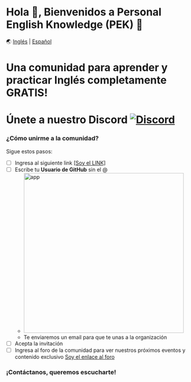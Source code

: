 # Hola 👋, Bienvenidos a Personal English Knowledge (PEK) 🚀

🌏 [Inglés](https://github.com/PEK-Personal-English-Knowledge/.github/blob/main/profile/README.en.md) | [Español](https://github.com/PEK-Personal-English-Knowledge/.github/blob/main/profile/README.md)

# Una comunidad para aprender y practicar Inglés completamente GRATIS!

# Únete a nuestro Discord <a href="https://discord.gg/VuTfdxka">![Discord](https://img.shields.io/badge/Discord-7289DA?style=flat-square&logo=discord&logoColor=white)</a>

### ¿Cómo unirme a la comunidad?

Sigue estos pasos: 

- [ ] Ingresa al siguiente link <a href="https://pek-english.herokuapp.com/" target="_blank">[Soy el LINK]</a>
- [ ] Escribe tu **Usuario de GitHub** sin el @
    - <a href="https://pek-english.herokuapp.com/" target="_blank"><img width="432" alt="app" src="https://user-images.githubusercontent.com/23409026/194699670-a7014c4a-6649-4a43-9070-ebf6413e2e96.png"></a>
    - Te enviaremos un email para que te unas a la organización
- [ ] Acepta la invitación
- [ ] Ingresa al foro de la comunidad para ver nuestros próximos eventos y contenido exclusivo [Soy el enlace al foro](https://github.com/PEK-Personal-English-Knowledge/community/discussions)

### ¡Contáctanos, queremos escucharte!
